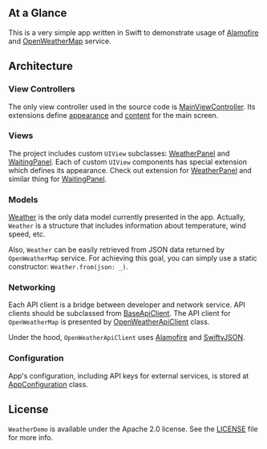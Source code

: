 ## At a Glance

This is a very simple app written in Swift to demonstrate usage of [Alamofire](https://github.com/Alamofire/Alamofire) and [OpenWeatherMap](https://openweathermap.org) service.

## Architecture

### View Controllers

The only view controller used in the source code is [MainViewController](/Source/Demo/Demo/ViewControllers/Main/MainViewController.swift). Its extensions define [appearance](/Source/Demo/Demo/ViewControllers/Main/MainViewControllerExtensionStyle.swift) and [content](/Source/Demo/Demo/ViewControllers/Main/MainViewControllerExtensionContent.swift) for the main screen.

### Views

The project includes custom `UIView` subclasses: [WeatherPanel](/Source/Demo/Demo/Views/WeatherPanel) and [WaitingPanel](/Source/Demo/Demo/Views/WaitingPanel/WaitingPanel.swift). Each of custom `UIView` components has special extension which defines its appearance. Check out extension for [WeatherPanel](/Source/Demo/Demo/Views/WeatherPanel/WeatherPanelExtensionStyle.swift) and similar thing for [WaitingPanel](/Source/Demo/Demo/Views/WaitingPanel/WaitingPanelExtensionStyle.swift).

### Models

[Weather](/Source/Demo/Demo/Data/Models/Weather.swift) is the only data model currently presented in the app. Actually, `Weather` is a structure that includes information about temperature, wind speed, etc.

Also, `Weather` can be easily retrieved from JSON data returned by `OpenWeatherMap` service. For achieving this goal, you can simply use a static constructor: `Weather.from(json: _)`.

### Networking

Each API client is a bridge between developer and network service. API clients should be subclassed from [BaseApiClient](/Source/Demo/Demo/Networking/BaseApiClient.swift). The API client for `OpenWeatherMap` is presented by [OpenWeatherApiClient](/Source/Demo/Demo/Networking/OpenWeatherApiClient.swift) class.

Under the hood, `OpenWeatherApiClient` uses [Alamofire](https://github.com/Alamofire/Alamofire) and [SwiftyJSON](https://github.com/SwiftyJSON/SwiftyJSON).

### Configuration

App's configuration, including API keys for external services, is stored at [AppConfiguration](/Source/Demo/Demo/App/AppConfiguration.swift) class.

## License

`WeatherDemo` is available under the Apache 2.0 license. See the [LICENSE](./LICENSE) file for more info.
